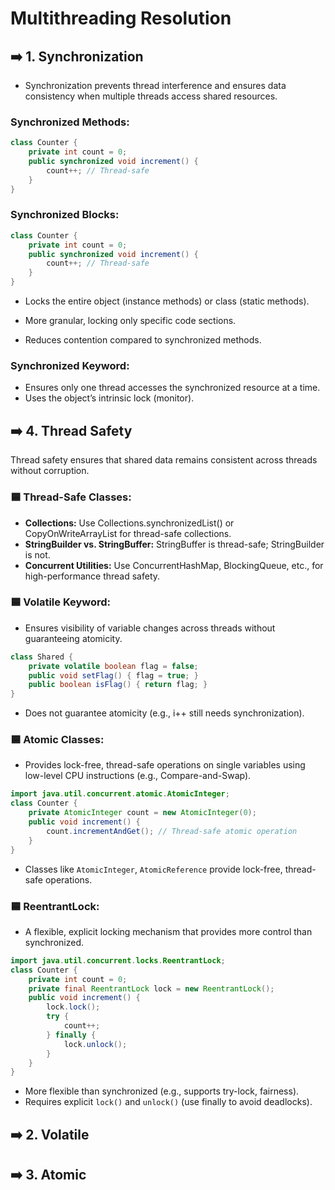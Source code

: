 # Multithreading Resolution

## ➡️ 1. Synchronization

- Synchronization prevents thread interference and ensures data consistency when multiple threads access shared resources.

### Synchronized Methods:

```java
class Counter {
    private int count = 0;
    public synchronized void increment() {
        count++; // Thread-safe
    }
}
```

### Synchronized Blocks:

```java
class Counter {
    private int count = 0;
    public synchronized void increment() {
        count++; // Thread-safe
    }
}

```

- Locks the entire object (instance methods) or class (static methods).

- More granular, locking only specific code sections.
- Reduces contention compared to synchronized methods.

### Synchronized Keyword:

- Ensures only one thread accesses the synchronized resource at a time.
- Uses the object’s intrinsic lock (monitor).

## ➡️ 4. Thread Safety

Thread safety ensures that shared data remains consistent across threads without corruption.

### 🟦 Thread-Safe Classes:

- **Collections:** Use Collections.synchronizedList() or CopyOnWriteArrayList for thread-safe collections.
- **StringBuilder vs. StringBuffer:** StringBuffer is thread-safe; StringBuilder is not.
- **Concurrent Utilities:** Use ConcurrentHashMap, BlockingQueue, etc., for high-performance thread safety.

### 🟦 Volatile Keyword:

- Ensures visibility of variable changes across threads without guaranteeing atomicity.

```java
class Shared {
    private volatile boolean flag = false;
    public void setFlag() { flag = true; }
    public boolean isFlag() { return flag; }
}
```

- Does not guarantee atomicity (e.g., i++ still needs synchronization).

### 🟦 Atomic Classes:

- Provides lock-free, thread-safe operations on single variables using low-level CPU instructions (e.g., Compare-and-Swap).

```java
import java.util.concurrent.atomic.AtomicInteger;
class Counter {
    private AtomicInteger count = new AtomicInteger(0);
    public void increment() {
        count.incrementAndGet(); // Thread-safe atomic operation
    }
}
```

- Classes like `AtomicInteger`, `AtomicReference` provide lock-free, thread-safe operations.

### 🟦 ReentrantLock:

- A flexible, explicit locking mechanism that provides more control than synchronized.

```java
import java.util.concurrent.locks.ReentrantLock;
class Counter {
    private int count = 0;
    private final ReentrantLock lock = new ReentrantLock();
    public void increment() {
        lock.lock();
        try {
            count++;
        } finally {
            lock.unlock();
        }
    }
}
```

- More flexible than synchronized (e.g., supports try-lock, fairness).
- Requires explicit `lock()` and `unlock()` (use finally to avoid deadlocks).

## ➡️ 2. Volatile

## ➡️ 3. Atomic
